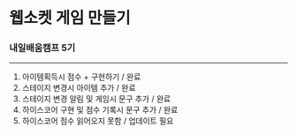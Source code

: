 # 웹소켓 게임 만들기
### 내일배움캠프 5기


---
1. 아이템획득시 점수 + 구현하기 / 완료
2. 스테이지 변경시 아이템 추가 / 완료
3. 스테이지 변경 알림 및 게임시 문구 추가 / 완료
4. 하이스코어 구현 및 점수 기록시 문구 추가 / 완료
5. 하이스코어 점수 읽어오지 못함 / 업데이트 필요
